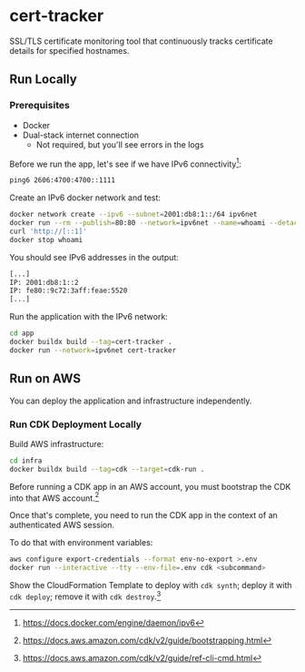 # cert-tracker

SSL/TLS certificate monitoring tool that continuously tracks certificate details for specified hostnames.

## Run Locally

### Prerequisites

- Docker
- Dual-stack internet connection
  - Not required, but you'll see errors in the logs

Before we run the app, let's see if we have IPv6 connectivity[^docker-ipv6]:

```sh
ping6 2606:4700:4700::1111
```

Create an IPv6 docker network and test:

```sh
docker network create --ipv6 --subnet=2001:db8:1::/64 ipv6net
docker run --rm --publish=80:80 --network=ipv6net --name=whoami --detach traefik/whoami
curl 'http://[::1]'
docker stop whoami
```

You should see IPv6 addresses in the output:

```txt
[...]
IP: 2001:db8:1::2
IP: fe80::9c72:3aff:feae:5520
[...]
```

Run the application with the IPv6 network:

```sh
cd app
docker buildx build --tag=cert-tracker .
docker run --network=ipv6net cert-tracker
```

## Run on AWS

You can deploy the application and infrastructure independently.

### Run CDK Deployment Locally

Build AWS infrastructure:

```sh
cd infra
docker buildx build --tag=cdk --target=cdk-run .
```

Before running a CDK app in an AWS account, you must bootstrap the CDK into that AWS account.[^cdk-bootstrap]

Once that's complete, you need to run the CDK app in the context of an authenticated AWS session.

To do that with environment variables:

```sh
aws configure export-credentials --format env-no-export >.env
docker run --interactive --tty --env-file=.env cdk <subcommand>
```

Show the CloudFormation Template to deploy with `cdk synth`; deploy it with `cdk deploy`; remove it with `cdk destroy`.[^cdk-cli]

[^docker-ipv6]: https://docs.docker.com/engine/daemon/ipv6
[^cdk-bootstrap]: https://docs.aws.amazon.com/cdk/v2/guide/bootstrapping.html
[^cdk-cli]: https://docs.aws.amazon.com/cdk/v2/guide/ref-cli-cmd.html
